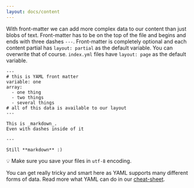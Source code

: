 ```yaml
---
layout: docs/content
---
```


With front-matter we can add more complex data to our content than just blobs of text. Front-matter has to be on the top of the file and begins and ends with
three dashes `---`. Front-matter is completely optional and each content partial has `layout: partial` as the default variable.
You can overwrite that of course. `index.yml` files have `layout: page` as the default variable.

```markdown/yaml
---
# this is YAML front matter
variable: one
array:
  - one thing
  - two things
  - several things
# all of this data is available to our layout
---

This is _markdown_.
Even with dashes inside of it

---

Still **markdown** :)
```

💡 Make sure you save your files in `utf-8` encoding.

You can get really tricky and smart here as YAML supports many different forms of data. Read more what YAML can do in our [cheat-sheet](/cheatsheet/).
